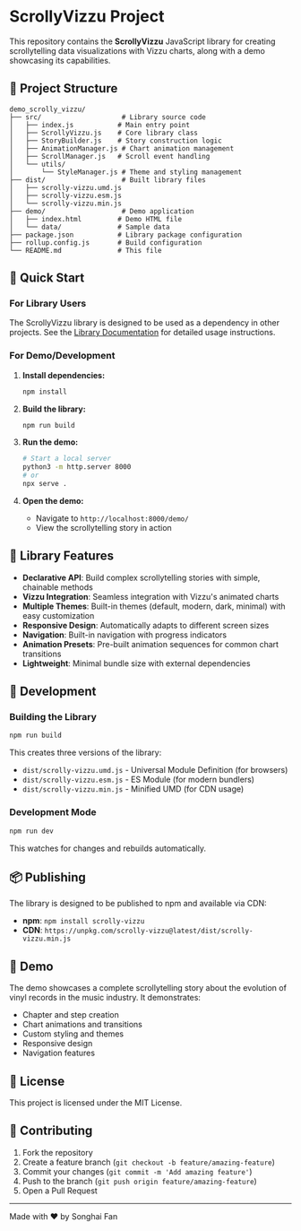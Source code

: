 # ScrollyVizzu Project

This repository contains the **ScrollyVizzu** JavaScript library for creating scrollytelling data visualizations with Vizzu charts, along with a demo showcasing its capabilities.

## 📁 Project Structure

```
demo_scrolly_vizzu/
├── src/                    # Library source code
│   ├── index.js           # Main entry point
│   ├── ScrollyVizzu.js    # Core library class
│   ├── StoryBuilder.js    # Story construction logic
│   ├── AnimationManager.js # Chart animation management
│   ├── ScrollManager.js   # Scroll event handling
│   └── utils/
│       └── StyleManager.js # Theme and styling management
├── dist/                   # Built library files
│   ├── scrolly-vizzu.umd.js
│   ├── scrolly-vizzu.esm.js
│   └── scrolly-vizzu.min.js
├── demo/                   # Demo application
│   ├── index.html         # Demo HTML file
│   └── data/              # Sample data
├── package.json           # Library package configuration
├── rollup.config.js       # Build configuration
└── README.md              # This file
```

## 🚀 Quick Start

### For Library Users

The ScrollyVizzu library is designed to be used as a dependency in other projects. See the [Library Documentation](src/README.md) for detailed usage instructions.

### For Demo/Development

1. **Install dependencies:**
   ```bash
   npm install
   ```

2. **Build the library:**
   ```bash
   npm run build
   ```

3. **Run the demo:**
   ```bash
   # Start a local server
   python3 -m http.server 8000
   # or
   npx serve .
   ```

4. **Open the demo:**
   - Navigate to `http://localhost:8000/demo/`
   - View the scrollytelling story in action

## 📖 Library Features

- **Declarative API**: Build complex scrollytelling stories with simple, chainable methods
- **Vizzu Integration**: Seamless integration with Vizzu's animated charts
- **Multiple Themes**: Built-in themes (default, modern, dark, minimal) with easy customization
- **Responsive Design**: Automatically adapts to different screen sizes
- **Navigation**: Built-in navigation with progress indicators
- **Animation Presets**: Pre-built animation sequences for common chart transitions
- **Lightweight**: Minimal bundle size with external dependencies

## 🔧 Development

### Building the Library

```bash
npm run build
```

This creates three versions of the library:
- `dist/scrolly-vizzu.umd.js` - Universal Module Definition (for browsers)
- `dist/scrolly-vizzu.esm.js` - ES Module (for modern bundlers)
- `dist/scrolly-vizzu.min.js` - Minified UMD (for CDN usage)

### Development Mode

```bash
npm run dev
```

This watches for changes and rebuilds automatically.

## 📦 Publishing

The library is designed to be published to npm and available via CDN:

- **npm**: `npm install scrolly-vizzu`
- **CDN**: `https://unpkg.com/scrolly-vizzu@latest/dist/scrolly-vizzu.min.js`

## 🎯 Demo

The demo showcases a complete scrollytelling story about the evolution of vinyl records in the music industry. It demonstrates:

- Chapter and step creation
- Chart animations and transitions
- Custom styling and themes
- Responsive design
- Navigation features

## 📄 License

This project is licensed under the MIT License.

## 🤝 Contributing

1. Fork the repository
2. Create a feature branch (`git checkout -b feature/amazing-feature`)
3. Commit your changes (`git commit -m 'Add amazing feature'`)
4. Push to the branch (`git push origin feature/amazing-feature`)
5. Open a Pull Request

---

Made with ❤️ by Songhai Fan
